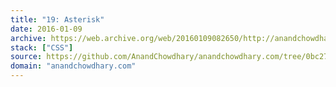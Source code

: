 ```yaml
---
title: "19: Asterisk"
date: 2016-01-09
archive: https://web.archive.org/web/20160109082650/http://anandchowdhary.com/
stack: ["CSS"]
source: https://github.com/AnandChowdhary/anandchowdhary.com/tree/0bc2777
domain: "anandchowdhary.com"
---
```

